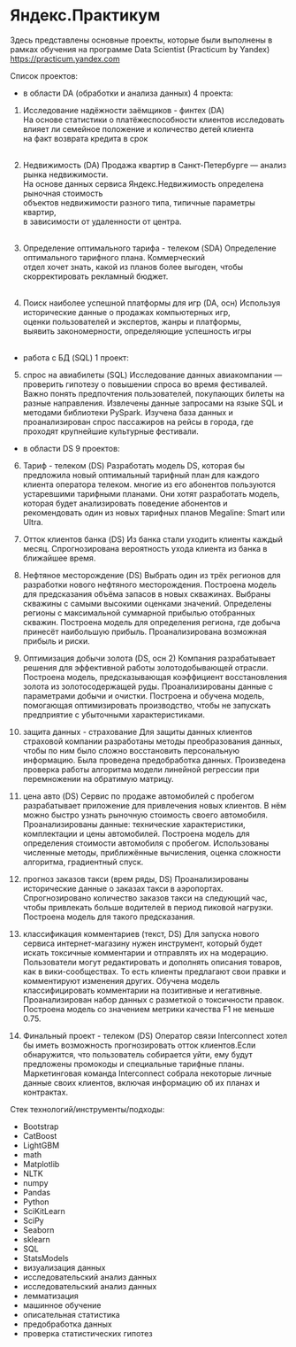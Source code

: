 # Яндекс.Практикум
Здесь представлены основные проекты, которые были выполнены в рамках обучения на программе Data Scientist (Practicum by Yandex) https://practicum.yandex.com


Список проектов:
* в области DA (обработки и анализа данных) 4 проекта:
01. Исследование надёжности заёмщиков - финтех (DA) <br>
   На основе статистики о платёжеспособности клиентов исследовать <br>
   влияет ли семейное положение и количество детей клиента <br>
   на факт возврата кредита в срок <br> <br>

02. Недвижимость (DA)
   Продажа квартир в Санкт-Петербурге — анализ рынка недвижимости. <br>
   На основе данных сервиса Яндекс.Недвижимость определена рыночная стоимость <br>
   объектов недвижимости разного типа, типичные параметры квартир, <br>
   в зависимости от удаленности от центра. <br> <br>

03. Определение оптимального тарифа - телеком (SDA)
   Определение оптимального тарифного плана. Коммерческий <br>
   отдел хочет знать, какой из планов более выгоден, чтобы <br>
   скорректировать рекламный бюджет. <br> <br>

04. Поиск наиболее успешной платформы для игр (DA, осн)
   Используя исторические данные о продажах компьютерных игр, <br>
   оценки пользователей и экспертов, жанры и платформы, <br>
   выявить закономерности, определяющие успешность игры <br> <br>

* работа с БД (SQL) 1 проект:
05. спрос на авиабилеты (SQL)
   Исследование данных авиакомпании — проверить гипотезу
   о повышении спроса во время фестивалей. Важно понять 
   предпочтения пользователей, покупающих билеты на разные
   направления. Извлечены данные запросами на языке SQL 
   и методами библиотеки PySpark. Изучена база данных 
   и проанализирован спрос пассажиров на рейсы в города, 
   где проходят крупнейшие культурные фестивали.

* в области DS 9 проектов:
06. Тариф - телеком (DS)
   Разработать модель DS, которая бы предложила новый
   оптимальный тарифный план для каждого клиента оператора телеком.
   многие из его абонентов пользуются устаревшими тарифными планами.
   Они хотят разработать модель, которая будет анализировать поведение
   абонентов и рекомендовать один из новых тарифных планов
   Megaline: Smart или Ultra.
   
07. Отток клиентов банка (DS)
   Из банка стали уходить клиенты каждый месяц.
   Спрогнозирована вероятность ухода клиента из банка в ближайшее время.
   
08. Нефтяное месторождение (DS)
   Выбрать один из трёх регионов для разработки нового
   нефтяного месторождения. Построена модель для предсказания
   объёма запасов в новых скважинах. Выбраны скважины с самыми
   высокими оценками значений. Определены регионы с максимальной
   суммарной прибылью отобранных скважин. Построена модель
   для определения региона, где добыча принесёт наибольшую прибыль.
   Проанализирована возможная прибыль и риски.

09. Оптимизация добычи золота (DS, осн 2)
   Компания разрабатывает решения для эффективной работы золотодобывающей отрасли.
   Построена модель, предсказывающая коэффициент восстановления золота
   из золотосодержащей руды. Проанализированы данные с параметрами добычи и очистки.
   Построена и обучена модель, помогающая оптимизировать производство,
   чтобы не запускать предприятие с убыточными характеристиками.

10. защита данных - страхование
   Для защиты данных клиентов страховой компании разработаны методы
   преобразования данных, чтобы по ним было сложно восстановить
   персональную информацию. Была проведена предобработка данных.
   Произведена проверка работы алгоритма модели линейной регрессии
   при перемножении на обратимую матрицу. 
   
11. цена авто (DS)
   Сервис по продаже автомобилей с пробегом разрабатывает приложение
   для привлечения новых клиентов. В нём можно быстро узнать
   рыночную стоимость своего автомобиля. Проанализированы данные:
   технические характеристики, комплектации и цены автомобилей.
   Построена модель для определения стоимости автомобиля с пробегом.
   Использованы численные методы, приближённые вычисления,
   оценка сложности алгоритма, градиентный спуск.
   
12. прогноз заказов такси (врем ряды, DS)
   Проанализированы исторические данные о заказах такси в аэропортах.
   Спрогнозировано количество заказов такси на следующий час,
   чтобы привлекать больше водителей в период пиковой нагрузки.
   Построена модель для такого предсказания.
   
13. классификация комментариев (текст, DS)
   Для запуска нового сервиса интернет-магазину нужен инструмент,
   который будет искать токсичные комментарии и отправлять их
   на модерацию. Пользователи могут редактировать и дополнять
   описания товаров, как в вики-сообществах. То есть клиенты
   предлагают свои правки и комментируют изменения других. 
   Обучена модель классифицировать комментарии на позитивные и негативные.
   Проанализирован набор данных с разметкой о токсичности правок.
   Построена модель со значением метрики качества F1 не меньше 0.75.
   
14. Финальный проект - телеком (DS)
   Оператор связи Interconnect хотел бы иметь возможность
   прогнозировать отток клиентов.Если обнаружится, что пользователь
   собирается уйти, ему будут предложены промокоды и специальные
   тарифные планы. Маркетинговая команда Interconnect собрала
   некоторые личные данные своих клиентов, включая информацию
   об их планах и контрактах.
   
Стек технологий/инструменты/подходы:
- Bootstrap
- CatBoost
- LightGBM
- math
- Matplotlib
- NLTK
- numpy
- Pandas
- Python
- SciKitLearn
- SciPy
- Seaborn
- sklearn
- SQL
- StatsModels
- визуализация данных
- исследовательский анализ данных
- исследовательский анализ данных
- лемматизация
- машинное обучение
- описательная статистика
- предобработка данных
- проверка статистических гипотез

   
